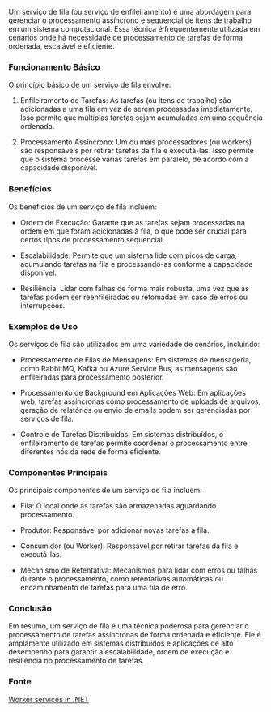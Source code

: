 Um serviço de fila (ou serviço de enfileiramento) é uma abordagem para gerenciar o processamento assíncrono e sequencial de itens de trabalho em um sistema computacional. Essa técnica é frequentemente utilizada em cenários onde há necessidade de processamento de tarefas de forma ordenada, escalável e eficiente.

### Funcionamento Básico

O princípio básico de um serviço de fila envolve:

1.  Enfileiramento de Tarefas: As tarefas (ou itens de trabalho) são adicionadas a uma fila em vez de serem processadas imediatamente. Isso permite que múltiplas tarefas sejam acumuladas em uma sequência ordenada.

2.  Processamento Assíncrono: Um ou mais processadores (ou workers) são responsáveis por retirar tarefas da fila e executá-las. Isso permite que o sistema processe várias tarefas em paralelo, de acordo com a capacidade disponível.

### Benefícios

Os benefícios de um serviço de fila incluem:

-   Ordem de Execução: Garante que as tarefas sejam processadas na ordem em que foram adicionadas à fila, o que pode ser crucial para certos tipos de processamento sequencial.

-   Escalabilidade: Permite que um sistema lide com picos de carga, acumulando tarefas na fila e processando-as conforme a capacidade disponível.

-   Resiliência: Lidar com falhas de forma mais robusta, uma vez que as tarefas podem ser reenfileiradas ou retomadas em caso de erros ou interrupções.

### Exemplos de Uso

Os serviços de fila são utilizados em uma variedade de cenários, incluindo:

-   Processamento de Filas de Mensagens: Em sistemas de mensageria, como RabbitMQ, Kafka ou Azure Service Bus, as mensagens são enfileiradas para processamento posterior.

-   Processamento de Background em Aplicações Web: Em aplicações web, tarefas assíncronas como processamento de uploads de arquivos, geração de relatórios ou envio de emails podem ser gerenciadas por serviços de fila.

-   Controle de Tarefas Distribuídas: Em sistemas distribuídos, o enfileiramento de tarefas permite coordenar o processamento entre diferentes nós da rede de forma eficiente.

### Componentes Principais

Os principais componentes de um serviço de fila incluem:

-   Fila: O local onde as tarefas são armazenadas aguardando processamento.

-   Produtor: Responsável por adicionar novas tarefas à fila.

-   Consumidor (ou Worker): Responsável por retirar tarefas da fila e executá-las.

-   Mecanismo de Retentativa: Mecanismos para lidar com erros ou falhas durante o processamento, como retentativas automáticas ou encaminhamento de tarefas para uma fila de erro.

### Conclusão

Em resumo, um serviço de fila é uma técnica poderosa para gerenciar o processamento de tarefas assíncronas de forma ordenada e eficiente. Ele é amplamente utilizado em sistemas distribuídos e aplicações de alto desempenho para garantir a escalabilidade, ordem de execução e resiliência no processamento de tarefas.

### Fonte

[Worker services in .NET](https://learn.microsoft.com/en-us/dotnet/core/extensions/workers)
